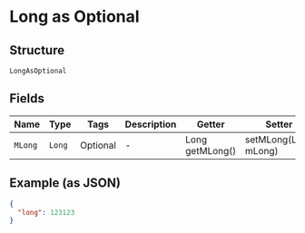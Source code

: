 
# Long as Optional

## Structure

`LongAsOptional`

## Fields

| Name | Type | Tags | Description | Getter | Setter |
|  --- | --- | --- | --- | --- | --- |
| `MLong` | `Long` | Optional | - | Long getMLong() | setMLong(Long mLong) |

## Example (as JSON)

```json
{
  "long": 123123
}
```

